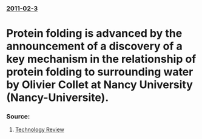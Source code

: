 ### [2011-02-3](/news/2011/02/3/index.md)

# Protein folding is advanced by the announcement of a discovery of a key mechanism in the relationship of protein folding to surrounding water by Olivier Collet at Nancy University (Nancy-Universite). 




### Source:

1. [Technology Review](http://www.technologyreview.com/blog/arxiv/26341/?p1=Blogs)
